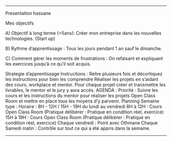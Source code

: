 ---

Presentation hassane

Mes objectifs 




A) Objectif à long terme (+5ans): Créer mon entreprise dans les nouvelles technologies. (Start up)

B) Rythme d’apprentissage :  Tous les jours pendant 1 an sauf le dimanche.

C) Comment gérer les moments de frustrations : On refaisant et expliquant les exercices jusqu’à ce qu’il soit acquis.









Strategie d’apprentissage 
Instructions : 
Relire plusieurs fois et décortiquez les instructions pour bien les comprendre
Réaliser les projets en s’aidant des cours, workplace et mentor.
Pour chaque projet créer et transmettre les livrables, le mentor et le jury y aura accès.
AGENDA :
Priorité : Suivre les cours et les instructions du mentor pour réaliser les  projets Open Class Room et mettre en place tous les moyens d’y parvenir.
Planning Semaine type :
Horaire : 8H - 12H / 15H - 19H du lundi au vendredi
8H à 12H : Cours Open Class Room (Pratique délibérer : Pratique en condition réel, exercice)
15H à 19H : Cours Open Class Room (Pratique délibérer : Pratique en condition réel, exercice)
Chaque vendredi : Point avec Othmane
Chaque Samedi matin : Contrôle sur tout ce qui a été appris dans la semaine.





---